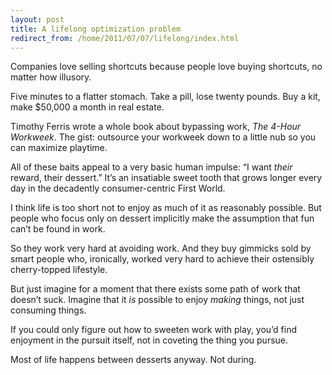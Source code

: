 ```yaml
---
layout: post
title: A lifelong optimization problem
redirect_from: /home/2011/07/07/lifelong/index.html
---
```

<p>Companies love selling shortcuts because people love buying shortcuts, no matter how illusory.</p>
<p>Five minutes to a flatter stomach. Take a pill, lose twenty pounds. Buy a kit, make $50,000 a month in real estate.</p>
<p>Timothy Ferris wrote a whole book about bypassing work, <em>The 4-Hour Workweek</em>. The gist: outsource your workweek down to a little nub so you can maximize playtime.</p>
<p>All of these baits appeal to a very basic human impulse: “I want <em>their</em> reward, their dessert.” It’s an insatiable sweet tooth that grows longer every day in the decadently consumer-centric First World.</p>
<p>I think life is too short not to enjoy as much of it as reasonably possible.  But people who focus only on dessert implicitly make the assumption that fun can’t be found in work.</p>
<p>So they work very hard at avoiding work. And they buy gimmicks sold by smart people who, ironically, worked very hard to achieve their ostensibly cherry-topped lifestyle.</p>
<p>But just imagine for a moment that there exists some path of work that doesn’t suck. Imagine that it <em>is</em> possible to enjoy <em>making</em> things, not just consuming things.</p>
<p>If you could only figure out how to sweeten work with play, you’d find enjoyment in the pursuit itself, not in coveting the thing you pursue.</p>
<p>Most of life happens between desserts anyway. Not during.</p>
